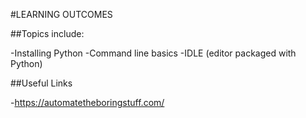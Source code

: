 #LEARNING OUTCOMES 

##Topics include:

-Installing Python
-Command line basics
-IDLE (editor packaged with Python)

##Useful Links

-https://automatetheboringstuff.com/

